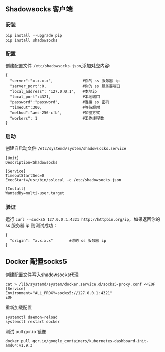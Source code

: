 ## Shadowsocks 客户端
### 安装
```
pip install --upgrade pip
pip install shadowsocks
```

### 配置
创建配置文件 `/etc/shadowsocks.json`,添加对应内容:
```
{
  "server":"x.x.x.x",             #你的 ss 服务器 ip
  "server_port":0,                #你的 ss 服务器端口
  "local_address": "127.0.0.1",   #本地ip
  "local_port":4321,              #本地端口
  "password":"password",          #连接 ss 密码
  "timeout":300,                  #等待超时
  "method":"aes-256-cfb",         #加密方式
  "workers": 1                    #工作线程数
}
```

### 启动
创建自启动文件 `/etc/systemd/system/shadowsocks.service`
```
[Unit]
Description=Shadowsocks

[Service]
TimeoutStartSec=0
ExecStart=/usr/bin/sslocal -c /etc/shadowsocks.json

[Install]
WantedBy=multi-user.target
```

### 验证
运行 `curl --socks5 127.0.0.1:4321 http://httpbin.org/ip`，如果返回你的 ss 服务器 ip 则测试成功：
```
{
  "origin": "x.x.x.x"       #你的 ss 服务器 ip
}
```

## Docker 配置socks5
创建配置文件写入shadowsocks代理
```
cat > /lib/systemd/system/docker.service.d/socks5-proxy.conf <<EOF
[Service]
Environment="ALL_PROXY=socks5://127.0.0.1:4321"
EOF
```
重新加载配置
```
systemctl daemon-reload
systemctl restart docker
```
测试 pull gcr.io 镜像
```
docker pull gcr.io/google_containers/kubernetes-dashboard-init-amd64:v1.9.3
```